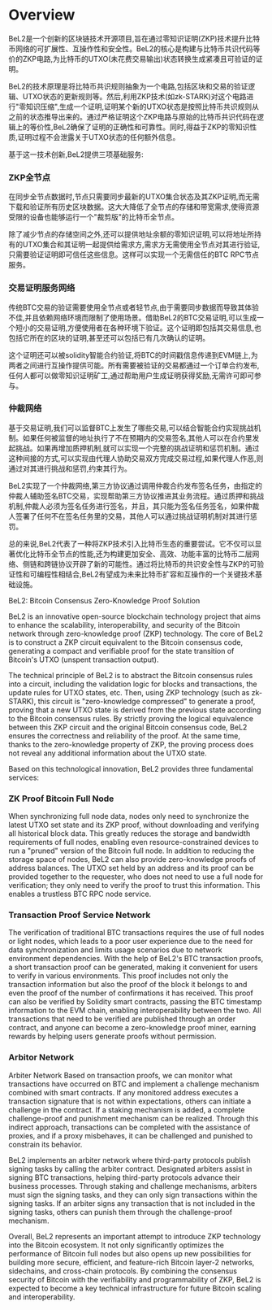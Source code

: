 # Overview

BeL2是一个创新的区块链技术开源项目,旨在通过零知识证明(ZKP)技术提升比特币网络的可扩展性、互操作性和安全性。BeL2的核心是构建与比特币共识代码等价的ZKP电路,为比特币的UTXO(未花费交易输出)状态转换生成紧凑且可验证的证明。

BeL2的技术原理是将比特币共识规则抽象为一个电路,包括区块和交易的验证逻辑、UTXO状态的更新规则等。然后,利用ZKP技术(如zk-STARK)对这个电路进行"零知识压缩",生成一个证明,证明某个新的UTXO状态是按照比特币共识规则从之前的状态推导出来的。通过严格证明这个ZKP电路与原始的比特币共识代码在逻辑上的等价性,BeL2确保了证明的正确性和可靠性。同时,得益于ZKP的零知识性质,证明过程不会泄露关于UTXO状态的任何额外信息。

基于这一技术创新,BeL2提供三项基础服务:

### ZKP全节点

在同步全节点数据时,节点只需要同步最新的UTXO集合状态及其ZKP证明,而无需下载和验证所有历史区块数据。这大大降低了全节点的存储和带宽需求,使得资源受限的设备也能够运行一个"裁剪版"的比特币全节点。

除了减少节点的存储空间之外,还可以提供地址余额的零知识证明,可以将地址所持有的UTXO集合和其证明一起提供给需求方,需求方无需使用全节点对其进行验证,只需要验证证明即可信任这些信息。这样可以实现一个无需信任的BTC RPC节点服务。

### 交易证明服务网络

传统BTC交易的验证需要使用全节点或者轻节点,由于需要同步数据而导致其体验不佳,并且依赖网络环境而限制了使用场景。借助BeL2的BTC交易证明,可以生成一个短小的交易证明,方便使用者在各种环境下验证。这个证明即包括其交易信息,也包括它所在的区块的证明,甚至还可以包括已有几次确认的证明。

这个证明还可以被solidity智能合约验证,将BTC的时间戳信息传递到EVM链上,为两者之间进行互操作提供可能。所有需要被验证的交易都通过一个订单合约发布,任何人都可以做零知识证明矿工,通过帮助用户生成证明获得奖励,无需许可即可参与。

### 仲裁网络

基于交易证明,我们可以监督BTC上发生了哪些交易,可以结合智能合约实现挑战机制。如果任何被监督的地址执行了不在预期内的交易签名,其他人可以在合约里发起挑战。如果再增加质押机制,就可以实现一个完整的挑战证明和惩罚机制。通过这种间接的方式,可以实现由代理人协助交易双方完成交易过程,如果代理人作恶,则通过对其进行挑战和惩罚,约束其行为。

BeL2实现了一个仲裁网络,第三方协议通过调用仲裁合约发布签名任务，由指定的仲裁人辅助签名BTC交易，实现帮助第三方协议推进其业务流程。通过质押和挑战机制,仲裁人必须为签名任务进行签名，并且，其只能为签名任务签名，如果仲裁人签署了任何不在签名任务里的交易，其他人可以通过挑战证明机制对其进行惩罚。



总的来说,BeL2代表了一种将ZKP技术引入比特币生态的重要尝试。它不仅可以显著优化比特币全节点的性能,还为构建更加安全、高效、功能丰富的比特币二层网络、侧链和跨链协议开辟了新的可能性。通过将比特币的共识安全性与ZKP的可验证性和可编程性相结合,BeL2有望成为未来比特币扩容和互操作的一个关键技术基础设施。



BeL2: Bitcoin Consensus Zero-Knowledge Proof Solution

BeL2 is an innovative open-source blockchain technology project that aims to enhance the scalability, interoperability, and security of the Bitcoin network through zero-knowledge proof (ZKP) technology. The core of BeL2 is to construct a ZKP circuit equivalent to the Bitcoin consensus code, generating a compact and verifiable proof for the state transition of Bitcoin's UTXO (unspent transaction output).

The technical principle of BeL2 is to abstract the Bitcoin consensus rules into a circuit, including the validation logic for blocks and transactions, the update rules for UTXO states, etc. Then, using ZKP technology (such as zk-STARK), this circuit is "zero-knowledge compressed" to generate a proof, proving that a new UTXO state is derived from the previous state according to the Bitcoin consensus rules. By strictly proving the logical equivalence between this ZKP circuit and the original Bitcoin consensus code, BeL2 ensures the correctness and reliability of the proof. At the same time, thanks to the zero-knowledge property of ZKP, the proving process does not reveal any additional information about the UTXO state.

Based on this technological innovation, BeL2 provides three fundamental services:



### ZK Proof Bitcoin Full Node

When synchronizing full node data, nodes only need to synchronize the latest UTXO set state and its ZKP proof, without downloading and verifying all historical block data. This greatly reduces the storage and bandwidth requirements of full nodes, enabling even resource-constrained devices to run a "pruned" version of the Bitcoin full node. In addition to reducing the storage space of nodes, BeL2 can also provide zero-knowledge proofs of address balances. The UTXO set held by an address and its proof can be provided together to the requester, who does not need to use a full node for verification; they only need to verify the proof to trust this information. This enables a trustless BTC RPC node service.



### Transaction Proof Service Network

The verification of traditional BTC transactions requires the use of full nodes or light nodes, which leads to a poor user experience due to the need for data synchronization and limits usage scenarios due to network environment dependencies. With the help of BeL2's BTC transaction proofs, a short transaction proof can be generated, making it convenient for users to verify in various environments. This proof includes not only the transaction information but also the proof of the block it belongs to and even the proof of the number of confirmations it has received. This proof can also be verified by Solidity smart contracts, passing the BTC timestamp information to the EVM chain, enabling interoperability between the two. All transactions that need to be verified are published through an order contract, and anyone can become a zero-knowledge proof miner, earning rewards by helping users generate proofs without permission.



### Arbitor Network

Arbiter Network Based on transaction proofs, we can monitor what transactions have occurred on BTC and implement a challenge mechanism combined with smart contracts. If any monitored address executes a transaction signature that is not within expectations, others can initiate a challenge in the contract. If a staking mechanism is added, a complete challenge-proof and punishment mechanism can be realized. Through this indirect approach, transactions can be completed with the assistance of proxies, and if a proxy misbehaves, it can be challenged and punished to constrain its behavior.

BeL2 implements an arbiter network where third-party protocols publish signing tasks by calling the arbiter contract. Designated arbiters assist in signing BTC transactions, helping third-party protocols advance their business processes. Through staking and challenge mechanisms, arbiters must sign the signing tasks, and they can only sign transactions within the signing tasks. If an arbiter signs any transaction that is not included in the signing tasks, others can punish them through the challenge-proof mechanism.



Overall, BeL2 represents an important attempt to introduce ZKP technology into the Bitcoin ecosystem. It not only significantly optimizes the performance of Bitcoin full nodes but also opens up new possibilities for building more secure, efficient, and feature-rich Bitcoin layer-2 networks, sidechains, and cross-chain protocols. By combining the consensus security of Bitcoin with the verifiability and programmability of ZKP, BeL2 is expected to become a key technical infrastructure for future Bitcoin scaling and interoperability.

